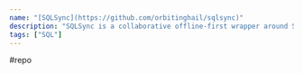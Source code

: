 ```yaml
---
name: "[SQLSync](https://github.com/orbitinghail/sqlsync)"
description: "SQLSync is a collaborative offline-first wrapper around SQLite. It is designed to synchronize web application state between users, devices, and the edge."
tags: ["SQL"]
---
```

#repo